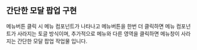 ## 간단한 모달 팝업 구현

메뉴버튼 클릭 시 메뉴 컴포넌트가 나타나고 메뉴버튼을 한번 더 클릭하면
메뉴 컴포넌트가 사라지는 토글 방식이며, 추가적으로 메뉴와 다른 영역을
클릭하면 메뉴창이 사라지는 간단한 모달 팝업 작업물 입니다.
